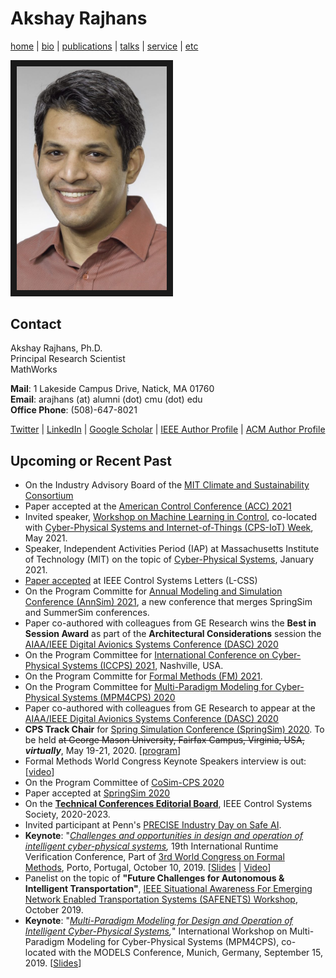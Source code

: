 # Akshay Rajhans
[home](index.html) \| [bio](bio.html) \| [publications](publications.html) \| [talks](talks.html) \| [service](service.html) \| [etc](etc.html)

<a><img src="files/pictures/AkshayPortrait.jpg" 
alt="Akshay Rajhans" width="240" border="10" /></a>

## Contact
Akshay Rajhans, Ph.D. <br/>
Principal Research Scientist <br/>
MathWorks <br/>

**Mail**: 1 Lakeside Campus Drive, Natick, MA 01760 <br/>
**Email**: arajhans (at) alumni (dot) cmu (dot) edu <br/>
**Office Phone**: (508)-647-8021

[Twitter](https://twitter.com/rajhans) \| [LinkedIn](https://www.linkedin.com/in/rajhans) \| [Google Scholar](https://scholar.google.com/citations?user=522zploAAAAJ&hl=en&oi=ao) \| [IEEE Author Profile](https://ieeexplore.ieee.org/author/38232718800) \| [ACM Author Profile](https://dl.acm.org/profile/81421602783)

## Upcoming or Recent Past
- On the Industry Advisory Board of the [MIT Climate and Sustainability Consortium](https://impactclimate.mit.edu/)
- Paper accepted at the [American Control Conference (ACC) 2021](https://acc2021.a2c2.org/)
- Invited speaker, [Workshop on Machine Learning in Control](https://www.es.aau.dk/sections-labs/Automation-and-Control/Project+sites/swift/leac/), co-located with [Cyber-Physical Systems and Internet-of-Things (CPS-IoT) Week](https://cps-iot-week2021.isis.vanderbilt.edu/), May 2021.
- Speaker, Independent Activities Period (IAP) at Massachusetts Institute of Technology (MIT) on the topic of [Cyber-Physical Systems](https://www.mathworks.com/company/events/seminars/mit-iap-series-2020-3311753.html), January 2021.
- [Paper accepted](publications.html) at IEEE Control Systems Letters (L-CSS)
- On the Program Committe for [Annual Modeling and Simulation Conference (AnnSim) 2021](https://scs.org/annsim/), a new conference that merges SpringSim and SummerSim conferences. 
- Paper co-authored with colleagues from GE Research wins the **Best in Session Award** as part of the **Architectural Considerations** session the [AIAA/IEEE Digital Avionics Systems Conference (DASC) 2020](https://2020.dasconline.org/)
- On the Program Committee for [International Conference on Cyber-Physical Systems (ICCPS) 2021](https://iccps.acm.org/2021/), Nashville, USA.
- On the Program Committe for [Formal Methods (FM) 2021](http://www.fmeurope.org/symposia/).
- On the Program Committee for [Multi-Paradigm Modeling for Cyber-Physical Systems (MPM4CPS) 2020](https://msdl.uantwerpen.be/conferences/MPM4CPS/2020/)
- Paper co-authored with colleagues from GE Research to appear at the [AIAA/IEEE Digital Avionics Systems Conference (DASC) 2020](https://2020.dasconline.org/)
- **CPS Track Chair** for [Spring Simulation Conference (SpringSim) 2020](https://scs.org/springsim/). To be held ~~at George Mason University, Fairfax Campus, Virginia, USA,~~ ***virtually***, May 19-21, 2020. \[[program](https://scs.org/wp-content/uploads/2020/04/Agenda-Spring-Virtualv6.pdf)\]
- Formal Methods World Congress Keynote Speakers interview is out: \[[video](https://youtu.be/BnANyL4H8i4)\]
- On the Program Committee of [CoSim-CPS 2020](https://sites.google.com/view/cosimcps20)
- Paper accepted at [SpringSim 2020](https://scs.org/springsim/)
- On the **[Technical Conferences Editorial Board](http://ieeecss.org/conferences/technology-conference-editorial-board-tceb)**, IEEE Control Systems Society, 2020-2023.
- Invited participant at Penn's [PRECISE Industry Day on Safe AI](https://precise-industry-day.seas.upenn.edu/2019/). 
- **Keynote**: "*[Challenges and opportunities in design and operation of intelligent cyber-physical systems](https://www.react.uni-saarland.de/rv2019/invitedspeakers.html),* 19th International Runtime Verification Conference, Part of [3rd World Congress on Formal Methods](http://formalmethods2019.inesctec.pt/?page_id=1044), Porto, Portugal, October 10, 2019. \[[Slides](files/slides/Rajhans_RV2019.pdf) \| [Video](https://www.youtube.com/watch?v=bDhFVASF9PU)\]
- Panelist on the topic of **"Future Challenges for Autonomous & Intelligent Transportation"**, [IEEE Situational Awareness For Emerging Network Enabled Transportation Systems (SAFENETS) Workshop](https://faculty.uml.edu/thanuka_wickramarathne/safenets_workshop/), October 2019.
- **Keynote**: "*[Multi-Paradigm Modeling for Design and Operation of Intelligent Cyber-Physical Systems](https://msdl.uantwerpen.be/conferences/MPM4CPS/2019/index.php/program/),*" International Workshop on Multi-Paradigm Modeling for Cyber-Physical Systems (MPM4CPS), co-located with the MODELS Conference, Munich, Germany, September 15, 2019. \[[Slides](files/slides/Rajhans_MPM4CPS2019.pdf)\]
